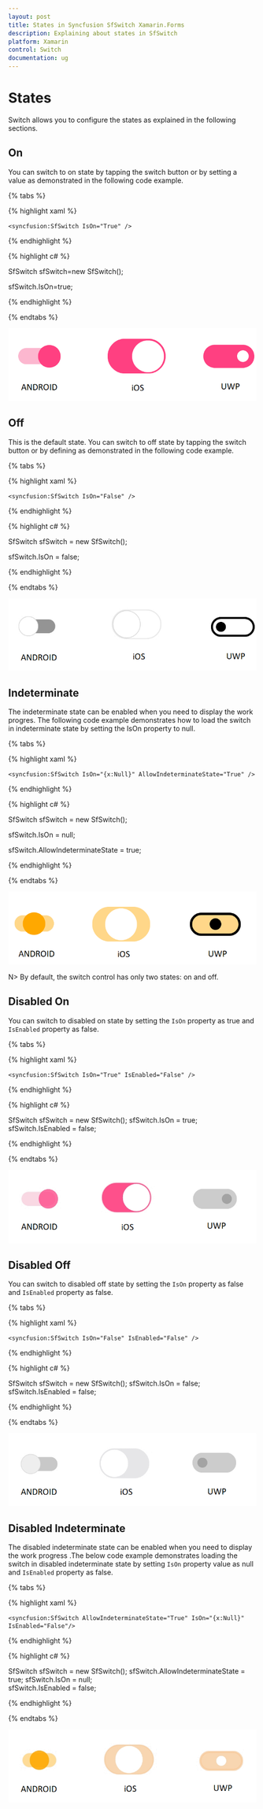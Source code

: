 ```yaml
---
layout: post
title: States in Syncfusion SfSwitch Xamarin.Forms
description: Explaining about states in SfSwitch
platform: Xamarin
control: Switch
documentation: ug
---
```


# States

Switch allows you to configure the states as explained in the following sections.

## On

You can switch to on state by tapping the switch button or by setting a value as demonstrated in the following code example.

{% tabs %}

{% highlight xaml %}

    <syncfusion:SfSwitch IsOn="True" />

{% endhighlight %}

{% highlight c# %}

SfSwitch sfSwitch=new SfSwitch();

sfSwitch.IsOn=true;

{% endhighlight %}

{% endtabs %}

![switch control is displaying on state](images/on.png)

## Off

This is the default state. You can switch to off state by tapping the switch button or by defining as demonstrated in the following code example.

{% tabs %}

{% highlight xaml %}

    <syncfusion:SfSwitch IsOn="False" />

{% endhighlight %}

{% highlight c# %}

SfSwitch sfSwitch = new SfSwitch();

sfSwitch.IsOn = false;

{% endhighlight %}

{% endtabs %}

![switch control displaying off state](images/off.png)

## Indeterminate

The indeterminate state can be enabled when you need to display the work progres. The following code example demonstrates how to load the switch in indeterminate state by setting the IsOn property to null.

{% tabs %}

{% highlight xaml %}

    <syncfusion:SfSwitch IsOn="{x:Null}" AllowIndeterminateState="True" />    

{% endhighlight %}

{% highlight c# %}

SfSwitch sfSwitch = new SfSwitch();

sfSwitch.IsOn = null;

sfSwitch.AllowIndeterminateState = true;

{% endhighlight %}

{% endtabs %}

![switch conrol is displaying indeterminate state](images/intermediate.png)

N> By default, the switch control has only two states: on and off.

## Disabled On

You can switch to disabled on state by setting the `IsOn` property as true and `IsEnabled` property as false.

{% tabs %}

{% highlight xaml %}

    <syncfusion:SfSwitch IsOn="True" IsEnabled="False" />

{% endhighlight %}

{% highlight c# %}

SfSwitch sfSwitch = new SfSwitch();
sfSwitch.IsOn = true;
sfSwitch.IsEnabled = false;

{% endhighlight %}

{% endtabs %}

![switch control displaying disabled on state](images/disabled-on.png)

## Disabled Off

You can switch to disabled off state by setting the `IsOn` property as false and `IsEnabled` property as false.

{% tabs %}

{% highlight xaml %}

    <syncfusion:SfSwitch IsOn="False" IsEnabled="False" />

{% endhighlight %}

{% highlight c# %}

SfSwitch sfSwitch = new SfSwitch();
sfSwitch.IsOn = false;
sfSwitch.IsEnabled = false;

{% endhighlight %}

{% endtabs %}

![switch control displaying disabled off state](images/disabled-off.png)

## Disabled Indeterminate

The disabled indeterminate state can be enabled when you need to display the work progress .The below code example demonstrates loading the switch in disabled indeterminate state by setting `IsOn` property value as null and `IsEnabled` property as false.

{% tabs %}

{% highlight xaml %}

    <syncfusion:SfSwitch AllowIndeterminateState="True" IsOn="{x:Null}" IsEnabled="False"/>      

{% endhighlight %}

{% highlight c# %}

SfSwitch sfSwitch = new SfSwitch();
sfSwitch.AllowIndeterminateState = true;
sfSwitch.IsOn = null;          
sfSwitch.IsEnabled = false;

{% endhighlight %}

{% endtabs %}

![switch conrol displaying disabled indeterminate state](images/disabled-indeterminate.png)
